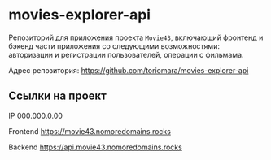 # movies-explorer-api

Репозиторий для приложения проекта `Movie43`, включающий фронтенд и бэкенд части приложения со следующими возможностями: авторизации и регистрации пользователей, операции с фильмама.

Адрес репозитория: https://github.com/toriomara/movies-explorer-api

## Ссылки на проект

IP 000.000.0.00

Frontend https://movie43.nomoredomains.rocks

Backend https://api.movie43.nomoredomains.rocks
